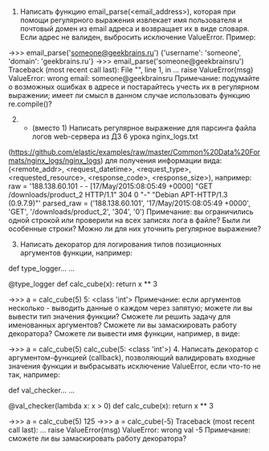 1. Написать функцию email_parse(<email_address>), которая при помощи регулярного выражения извлекает имя пользователя и почтовый домен из email адреса и возвращает их в виде словаря. Если адрес не валиден, выбросить исключение ValueError. Пример:

->>> email_parse('someone@geekbrains.ru')
{'username': 'someone', 'domain': 'geekbrains.ru'}
->>> email_parse('someone@geekbrainsru')
Traceback (most recent call last):
  File "<stdin>", line 1, in <module>
  ...
    raise ValueError(msg)
ValueError: wrong email: someone@geekbrainsru
Примечание: подумайте о возможных ошибках в адресе и постарайтесь учесть их в регулярном выражении; имеет ли смысл в данном случае использовать функцию re.compile()?

2. * (вместо 1) Написать регулярное выражение для парсинга файла логов web-сервера из ДЗ 6 урока nginx_logs.txt

(https://github.com/elastic/examples/raw/master/Common%20Data%20Formats/nginx_logs/nginx_logs) для получения информации вида: (<remote_addr>, <request_datetime>, <request_type>, <requested_resource>, <response_code>, <response_size>), например:
raw = '188.138.60.101 - - [17/May/2015:08:05:49 +0000] "GET /downloads/product_2 HTTP/1.1" 304 0 "-" "Debian APT-HTTP/1.3 (0.9.7.9)"'
parsed_raw = ('188.138.60.101', '17/May/2015:08:05:49 +0000', 'GET', '/downloads/product_2', '304', '0')
Примечание: вы ограничились одной строкой или проверили на всех записях лога в файле? Были ли особенные строки? Можно ли для них уточнить регулярное выражение?

3. Написать декоратор для логирования типов позиционных аргументов функции, например:

def type_logger...
    ...


@type_logger
def calc_cube(x):
   return x ** 3

->>> a = calc_cube(5)
5: <class 'int'>
Примечание: если аргументов несколько - выводить данные о каждом через запятую; можете ли вы вывести тип значения функции? Сможете ли решить задачу для именованных аргументов? Сможете ли вы замаскировать работу декоратора? Сможете ли вывести имя функции, например, в виде:

->>> a = calc_cube(5)
calc_cube(5: <class 'int'>)
4. Написать декоратор с аргументом-функцией (callback), позволяющий валидировать входные значения функции и выбрасывать исключение ValueError, если что-то не так, например:

def val_checker...
    ...


@val_checker(lambda x: x > 0)
def calc_cube(x):
   return x ** 3


->>> a = calc_cube(5)
125
->>> a = calc_cube(-5)
Traceback (most recent call last):
  ...
    raise ValueError(msg)
ValueError: wrong val -5
Примечание: сможете ли вы замаскировать работу декоратора?